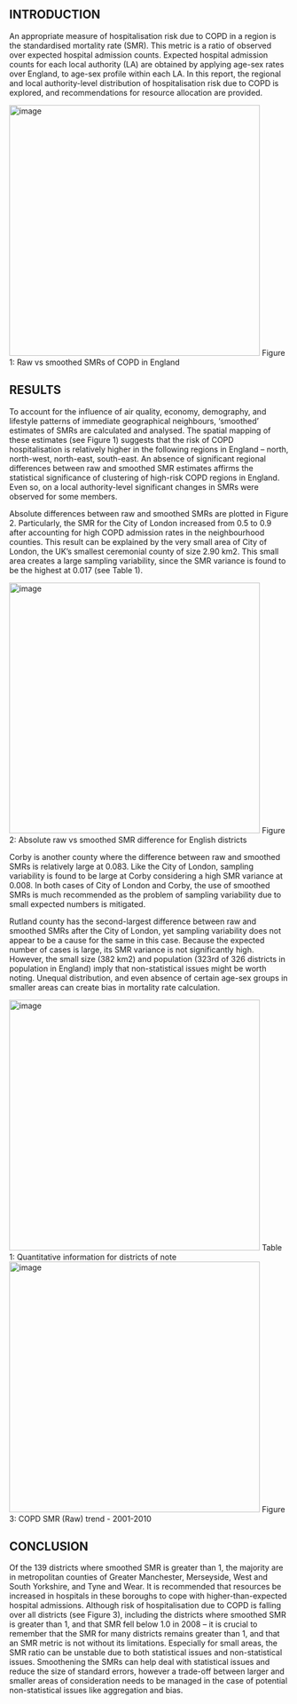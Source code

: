 ## INTRODUCTION

An appropriate measure of hospitalisation risk due to COPD in a region is the standardised mortality rate (SMR). This metric is a ratio of observed over expected hospital admission counts. Expected hospital admission counts for each local authority (LA) are obtained by applying age-sex rates over England, to age-sex profile within each LA.  In this report, the regional and local authority-level distribution of hospitalisation risk due to COPD is explored, and recommendations for resource allocation are provided. 



 
<img width="452" alt="image" src="https://github.com/SarvSin/spatial_phs/assets/117599272/c64d55a5-0333-4192-aa3e-57355180afb0">
                                               Figure 1: Raw vs smoothed SMRs of COPD in England


## RESULTS
To account for the influence of air quality, economy, demography, and lifestyle patterns of immediate geographical neighbours, ‘smoothed’ estimates of SMRs are calculated and analysed. The spatial mapping of these estimates (see Figure 1) suggests that the risk of COPD hospitalisation is relatively higher in the following regions in England – north, north-west, north-east, south-east. An absence of significant regional differences between raw and smoothed SMR estimates affirms the statistical significance of clustering of high-risk COPD regions in England. Even so, on a local authority-level significant changes in SMRs were observed for some members. 

Absolute differences between raw and smoothed SMRs are plotted in Figure 2. Particularly, the SMR for the City of London increased from 0.5 to 0.9 after accounting for high COPD admission rates in the neighbourhood counties. This result can be explained by the very small area of City of London, the UK’s smallest ceremonial county of size 2.90 km2. This small area creates a large sampling variability, since the SMR variance is found to be the highest at 0.017 (see Table 1).

 
<img width="452" alt="image" src="https://github.com/SarvSin/spatial_phs/assets/117599272/ee8afa38-0d7f-470e-a576-15638418aa9e">
                                          Figure 2: Absolute raw vs smoothed SMR difference for English districts

Corby is another county where the difference between raw and smoothed SMRs is relatively large at 0.083. Like the City of London, sampling variability is found to be large at Corby considering a high SMR variance at 0.008. In both cases of City of London and Corby, the use of smoothed SMRs is much recommended as the problem of sampling variability due to small expected numbers is mitigated.

Rutland county has the second-largest difference between raw and smoothed SMRs after the City of London, yet sampling variability does not appear to be a cause for the same in this case. Because the expected number of cases is large, its SMR variance is not significantly high. However, the small size (382 km2) and population (323rd of 326 districts in population in England) imply that non-statistical issues might be worth noting. Unequal distribution, and even absence of certain age-sex groups in smaller areas can create bias in mortality rate calculation. 



 
<img width="452" alt="image" src="https://github.com/SarvSin/spatial_phs/assets/117599272/25a0d44b-1d09-4f13-9a17-5bf6c1e3508f">
                                  Table 1: Quantitative information for districts of note

 
<img width="452" alt="image" src="https://github.com/SarvSin/spatial_phs/assets/117599272/16e49522-df2a-43e9-bacd-b179f070b67b">
                                                    Figure 3: COPD SMR (Raw) trend - 2001-2010




## CONCLUSION
Of the 139 districts where smoothed SMR is greater than 1, the majority are in metropolitan counties of Greater Manchester, Merseyside, West and South Yorkshire, and Tyne and Wear. It is recommended that resources be increased in hospitals in these boroughs to cope with higher-than-expected hospital admissions. Although risk of hospitalisation due to COPD is falling over all districts (see Figure 3), including the districts where smoothed SMR is greater than 1, and that SMR fell below 1.0 in 2008 – it is crucial to remember that the SMR for many districts remains greater than 1, and that an SMR metric is not without its limitations. Especially for small areas, the SMR ratio can be unstable due to both statistical issues and non-statistical issues. Smoothening the SMRs can help deal with statistical issues and reduce the size of standard errors, however a trade-off between larger and smaller areas of consideration needs to be managed in the case of potential non-statistical issues like aggregation and bias.

